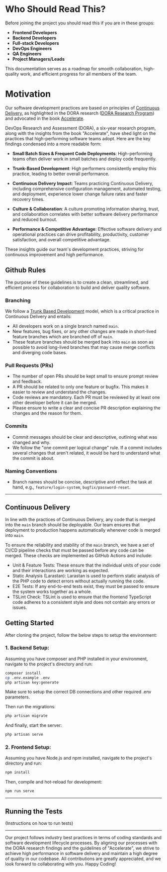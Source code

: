 # Who Should Read This?

Before joining the project you should read this if you are in these groups:

- **Frontend Developers**
- **Backend Developers**
- **Full-stack Developers**
- **DevOps Engineers**
- **QA Engineers**
- **Project Managers/Leads**

This documentation serves as a roadmap for smooth collaboration, high-quality work, and efficient progress for all members of the team.

# Motivation

Our software development practices are based on principles of [Continuous Delivery](https://dora.dev/devops-capabilities/technical/continuous-delivery/), as highlighted in the DORA research ([DORA Research Program](https://services.google.com/fh/files/misc/dora_research_program.pdf)) and advocated in the book [Accelerate](https://www.amazon.com/Accelerate-Software-Performing-Technology-Organizations/dp/1942788339). 

DevOps Research and Assessment (DORA), a six-year research program, along with the insights from the book "Accelerate", have shed light on the practices that high-performing software teams adopt. Here are the key findings condensed into a more readable form:

- **Small Batch Sizes & Frequent Code Deployments**: High-performing teams often deliver work in small batches and deploy code frequently.

- **Trunk-Based Development**: High performers consistently employ this practice, leading to better overall performance.

- **Continuous Delivery Impact**: Teams practicing Continuous Delivery, including comprehensive configuration management, automated testing, and deployment, experience lower change failure rates and faster recovery times.

- **Culture & Collaboration**: A culture promoting information sharing, trust, and collaboration correlates with better software delivery performance and reduced burnout.

- **Performance & Competitive Advantage**: Effective software delivery and operational practices can drive profitability, productivity, customer satisfaction, and overall competitive advantage.

These insights guide our team's development practices, striving for continuous improvement and high performance.

## Github Rules

The purpose of these guidelines is to create a clean, streamlined, and efficient process for collaboration to build and deliver quality software. 

### Branching

We follow a [Trunk Based Development](https://cloud.google.com/architecture/devops/devops-tech-trunk-based-development) model, which is a critical practice in Continuous Delivery and entails:

- All developers work on a single branch named `main`.
- New features, bug fixes, or any other changes are made in short-lived feature branches which are branched off of `main`.
- These feature branches should be merged back into `main` as soon as possible to avoid long-lived branches that may cause merge conflicts and diverging code bases.

### Pull Requests (PRs)

- The number of open PRs should be kept small to ensure prompt review and feedback.
- A PR should be related to only one feature or bugfix. This makes it easier to review and understand the changes.
- Code reviews are mandatory. Each PR must be reviewed by at least one other developer before it can be merged.
- Please ensure to write a clear and concise PR description explaining the changes and the reason for them.

### Commits

- Commit messages should be clear and descriptive, outlining what was changed and why.
- We follow the "one commit per logical change" rule. If a commit includes several changes that aren't related, it would be hard to understand what the commit is about.

### Naming Conventions

- Branch names should be concise, descriptive and reflect the task at hand, e.g., `feature/login-system`, `bugfix/password-reset`.

---

## Continuous Delivery

In line with the practices of Continuous Delivery, any code that is merged into the `main` branch should be deployable. Our team ensures that deployment to production happens automatically whenever code is merged into `main`. 

To ensure the reliability and stability of the `main` branch, we have a set of CI/CD pipeline checks that must be passed before any code can be merged. These checks are implemented as GitHub Actions and include:

- Unit & Feature Tests: These ensure that the individual units of your code and their interactions are working as expected.
- Static Analysis (Larastan): Larastan is used to perform static analysis of the PHP code to detect errors without actually running the code.
- E2E Tests: If any end-to-end tests exist, they must be passed to ensure the system works together as a whole.
- TSLint Check: TSLint is used to ensure that the frontend TypeScript code adheres to a consistent style and does not contain any errors or issues.

## Getting Started

After cloning the project, follow the below steps to setup the environment:

### 1. Backend Setup:

Assuming you have composer and PHP installed in your environment, navigate to the project's directory and run:

```bash
composer install
cp .env.example .env
php artisan key:generate
```
Make sure to setup the correct DB connections and other required .env parameters.

Then run the migrations:
```bash
php artisan migrate
```
And finally, start the server:
```bash
php artisan serve
```

### 2. Frontend Setup:

Assuming you have Node.js and npm installed, navigate to the project's directory and run:

```bash
npm install
```

Then, compile and hot-reload for development:

```bash
npm run serve
```
---
## Running the Tests

(Instructions on how to run tests)

---

Our project follows industry best practices in terms of coding standards and software development lifecycle processes. By aligning our processes with the DORA research findings and the guidelines of "Accelerate", we strive to achieve high performance in software delivery and maintain a high degree of quality in our codebase. All contributions are greatly appreciated, and we look forward to collaborating with you. Happy Coding!
